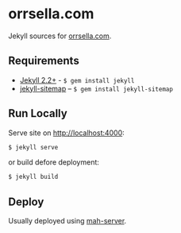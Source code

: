 # orrsella.com

Jekyll sources for [orrsella.com](http://orrsella.com).

## Requirements

* [Jekyll 2.2+](http://jekyllrb.com/) - `$ gem install jekyll`
* [jekyll-sitemap](https://github.com/jekyll/jekyll-sitemap) – `$ gem install jekyll-sitemap`

## Run Locally

Serve site on [http://localhost:4000](http://localhost:4000):

```bash
$ jekyll serve
```

or build defore deployment:

```bash
$ jekyll build
```

## Deploy

Usually deployed using [mah-server](https://github.com/orrsella/mah-server).
